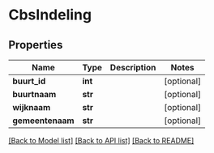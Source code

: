 # CbsIndeling


## Properties
Name | Type | Description | Notes
------------ | ------------- | ------------- | -------------
**buurt_id** | **int** |  | [optional] 
**buurtnaam** | **str** |  | [optional] 
**wijknaam** | **str** |  | [optional] 
**gemeentenaam** | **str** |  | [optional] 

[[Back to Model list]](../README.md#documentation-for-models) [[Back to API list]](../README.md#documentation-for-api-endpoints) [[Back to README]](../README.md)


